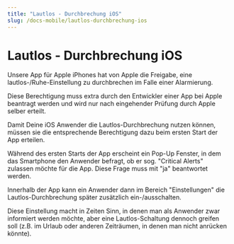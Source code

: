 ```yaml
---
title: "Lautlos - Durchbrechung iOS"
slug: /docs-mobile/lautlos-durchbrechung-ios
---
```


# Lautlos - Durchbrechung iOS

Unsere App für Apple iPhones hat von Apple die Freigabe, eine lautlos-/Ruhe-Einstellung zu durchbrechen im Falle einer Alarmierung.



Diese Berechtigung muss extra durch den Entwickler einer App bei Apple beantragt werden und wird nur nach eingehender Prüfung durch Apple selber erteilt.



Damit Deine iOS Anwender die Lautlos-Durchbrechung nutzen können, müssen sie die entsprechende Berechtigung dazu beim ersten Start der App erteilen.



Während des ersten Starts der App erscheint ein Pop-Up Fenster, in dem das Smartphone den Anwender befragt, ob er sog. "Critical Alerts" zulassen möchte für die App. Diese Frage muss mit "ja" beantwortet werden.



Innerhalb der App kann ein Anwender dann im Bereich "Einstellungen" die Lautlos-Durchbrechung später zusätzlich ein-/ausschalten.



Diese Einstellung macht in Zeiten Sinn, in denen man als Anwender zwar informiert werden möchte, aber eine Lautlos-Schaltung dennoch greifen soll (z.B. im Urlaub oder anderen Zeiträumen, in denen man nicht anrücken könnte).